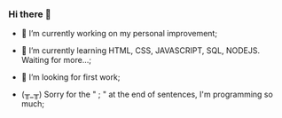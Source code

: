 ### Hi there 👋

- 🔭 I’m currently working on my personal improvement;
- 🌱 I’m currently learning HTML, CSS, JAVASCRIPT, SQL, NODEJS. Waiting for more...;
- 🤔 I’m looking for first work;

-  (╥_╥) Sorry for the " ; " at the end of sentences, I'm programming so much;

